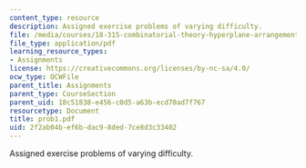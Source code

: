 ```yaml
---
content_type: resource
description: Assigned exercise problems of varying difficulty.
file: /media/courses/18-315-combinatorial-theory-hyperplane-arrangements-fall-2004/2f2ab04bef6bdac98ded7ce8d3c33402_prob1.pdf
file_type: application/pdf
learning_resource_types:
- Assignments
license: https://creativecommons.org/licenses/by-nc-sa/4.0/
ocw_type: OCWFile
parent_title: Assignments
parent_type: CourseSection
parent_uid: 18c51838-e456-c0d5-a63b-ecd70ad7f767
resourcetype: Document
title: prob1.pdf
uid: 2f2ab04b-ef6b-dac9-8ded-7ce8d3c33402
---
```

Assigned exercise problems of varying difficulty.